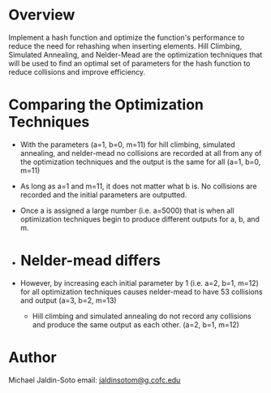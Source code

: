 # Overview
Implement a hash function and optimize the function's performance to reduce the need for rehashing when inserting elements. Hill Climbing, Simulated Annealing, and Nelder-Mead are the optimization techniques that will be used to find an optimal set of parameters for the hash function to reduce collisions and improve efficiency.

# Comparing the Optimization Techniques
* With the parameters (a=1, b=0, m=11) for hill climbing, simulated annealing, and nelder-mead no collisions are recorded at all from any of the optimization techniques and the output is the same for all (a=1, b=0, m=11)
* As long as a=1 and m=11, it does not matter what b is. No collisions are recorded and the initial parameters are outputted.
* Once a is assigned a large number (i.e. a=5000) that is when all optimization techniques begin to produce different outputs for a, b, and m.

* # Nelder-mead differs
* However, by increasing each initial parameter by 1 (i.e. a=2, b=1, m=12) for all optimization techniques causes nelder-mead to have 53 collisions  and output (a=3, b=2, m=13)
	* Hill climbing and simulated annealing do not record any collisions and produce the same output as each other. (a=2, b=1, m=12)



# Author
Michael Jaldin-Soto
email: jaldinsotom@g.cofc.edu

